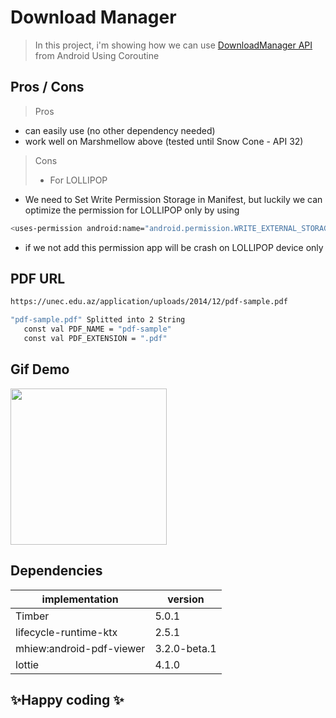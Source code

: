 # Download Manager
> In this project, i'm showing how we can use [DownloadManager API] from Android Using Coroutine

## Pros / Cons
> Pros
- can easily use (no other dependency needed)
- work well on Marshmellow above (tested until Snow Cone - API 32)

> Cons
> - For LOLLIPOP
- We need to Set Write Permission Storage in Manifest, but luckily we can optimize the permission for LOLLIPOP only by using
```sh
<uses-permission android:name="android.permission.WRITE_EXTERNAL_STORAGE" android:maxSdkVersion="21"/>
```
- if we not add this permission app will be crash on LOLLIPOP device only


## PDF URL
```sh
https://unec.edu.az/application/uploads/2014/12/pdf-sample.pdf

"pdf-sample.pdf" Splitted into 2 String
   const val PDF_NAME = "pdf-sample"
   const val PDF_EXTENSION = ".pdf"
```

## Gif Demo
<img src="https://user-images.githubusercontent.com/13301518/189175054-43c0e8b6-e075-46f9-93ea-eb0ba7637ff6.gif" width="250"/>



## Dependencies
| implementation | version |
| ------ | ------ |
| Timber |5.0.1 |
| lifecycle-runtime-ktx |2.5.1|
| mhiew:android-pdf-viewer |3.2.0-beta.1|
| lottie|4.1.0|


## ✨Happy coding ✨
[DownloadManager API]: <https://developer.android.com/reference/android/app/DownloadManager>